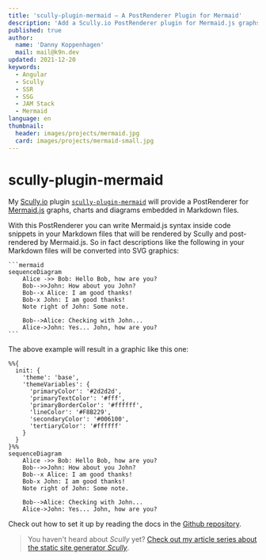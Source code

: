 ```yaml
---
title: 'scully-plugin-mermaid — A PostRenderer Plugin for Mermaid'
description: 'Add a Scully.io PostRenderer plugin for Mermaid.js graphs, charts and diagrams embedded in Markdown files.'
published: true
author:
  name: 'Danny Koppenhagen'
  mail: mail@k9n.dev
updated: 2021-12-20
keywords:
  - Angular
  - Scully
  - SSR
  - SSG
  - JAM Stack
  - Mermaid
language: en
thumbnail:
  header: images/projects/mermaid.jpg
  card: images/projects/mermaid-small.jpg
---
```

# scully-plugin-mermaid

My [Scully.io](https://scully.io) plugin [`scully-plugin-mermaid`](https://www.npmjs.com/package/@k9n/scully-plugin-mermaid) will provide a PostRenderer for [Mermaid.js](https://mermaid-js.github.io/) graphs, charts and diagrams embedded in Markdown files.

With this PostRenderer you can write Mermaid.js syntax inside code snippets in your Markdown files that will be rendered by Scully and post-rendered by Mermaid.js.
So in fact descriptions like the following in your Markdown files will be converted into SVG graphics:

<pre class="language-text"><code class="language-text">```mermaid
sequenceDiagram
    Alice ->> Bob: Hello Bob, how are you?
    Bob-->>John: How about you John?
    Bob--x Alice: I am good thanks!
    Bob-x John: I am good thanks!
    Note right of John: Some note.

    Bob-->Alice: Checking with John...
    Alice->John: Yes... John, how are you?
```</code></pre>

The above example will result in a graphic like this one:

```mermaid
%%{
  init: {
    'theme': 'base',
    'themeVariables': {
      'primaryColor': '#2d2d2d',
      'primaryTextColor': '#fff',
      'primaryBorderColor': '#ffffff',
      'lineColor': '#F8B229',
      'secondaryColor': '#006100',
      'tertiaryColor': '#ffffff'
    }
  }
}%%
sequenceDiagram
    Alice ->> Bob: Hello Bob, how are you?
    Bob-->>John: How about you John?
    Bob--x Alice: I am good thanks!
    Bob-x John: I am good thanks!
    Note right of John: Some note.

    Bob-->Alice: Checking with John...
    Alice->John: Yes... John, how are you?
```

Check out how to set it up by reading the docs in the [Github repository](https://github.com/k9n-dev/scully-plugins/tree/main/scully/plugins/scully-plugin-mermaid).

> You haven't heard about _Scully_ yet? [Check out my article series about the static site generator _Scully_](/blog/2020-01-angular-scully).
